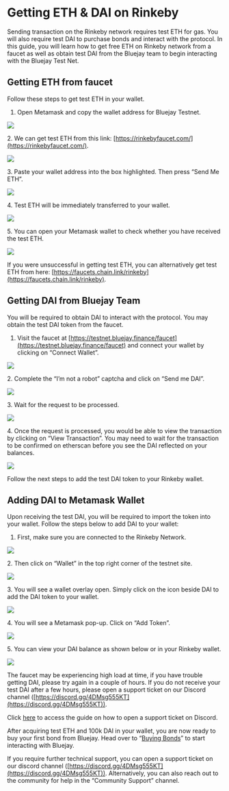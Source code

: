 # Getting ETH & DAI on Rinkeby

Sending transaction on the Rinkeby network requires test ETH for gas. You will also require test DAI to purchase bonds and interact with the protocol. In this guide, you will learn how to get free ETH on Rinkeby network from a faucet as well as obtain test DAI from the Bluejay team to begin interacting with the Bluejay Test Net.

## Getting ETH from faucet

Follow these steps to get test ETH in your wallet.

1. Open Metamask and copy the wallet address for Bluejay Testnet.

![](../../.gitbook/assets/Meta\_4)

2\. We can get test ETH from this link: [https://rinkebyfaucet.com/](https://rinkebyfaucet.com/).

![](../../.gitbook/assets/faucet1)

3\. Paste your wallet address into the box highlighted. Then press “Send Me ETH”.

![](../../.gitbook/assets/faucet2)

4\. Test ETH will be immediately transferred to your wallet.

![](../../.gitbook/assets/faucet3)

5\. You can open your Metamask wallet to check whether you have received the test ETH.

![](../../.gitbook/assets/got\_test\_eth)

If you were unsuccessful in getting test ETH, you can alternatively get test ETH from here: [https://faucets.chain.link/rinkeby](https://faucets.chain.link/rinkeby).

## Getting DAI from Bluejay Team

You will be required to obtain DAI to interact with the protocol. You may obtain the test DAI token from the faucet.

1. Visit the faucet at [https://testnet.bluejay.finance/faucet](https://testnet.bluejay.finance/faucet) and connect your wallet by clicking on “Connect Wallet”.

![](../../.gitbook/assets/Untitled)

2\. Complete the “I’m not a robot” captcha   and click on “Send me DAI”.

![](<../../.gitbook/assets/Untitled 1>)

3\. Wait for the request to be processed.

![](<../../.gitbook/assets/Untitled 2>)

4\. Once the request is processed, you would be able to view the transaction by clicking on “View Transaction”. You may need to wait for the transaction to be confirmed on etherscan before you see the DAI reflected on your balances.

![](<../../.gitbook/assets/Untitled 3 (1).png>)

Follow the next steps to add the test DAI token to your Rinkeby wallet.

## Adding DAI to Metamask Wallet

Upon receiving the test DAI, you will be required to import the token into your wallet. Follow the steps below to add DAI to your wallet:

1. First, make sure you are connected to the Rinkeby Network.

![](../../.gitbook/assets/ensure\_network.png)

2\. Then click on “Wallet” in the top right corner of the testnet site.&#x20;

![](<../../.gitbook/assets/click on wallet (2).png>)

3\. You will see a wallet overlay open. Simply click on the icon beside DAI to add the DAI token to your wallet.

![](<../../.gitbook/assets/wallet overlay.png>)

4\. You will see a Metamask pop-up. Click on “Add Token”.&#x20;

![](<../../.gitbook/assets/add dai to wallet.png>)

5\. You can view your DAI balance as shown below or in your Rinkeby wallet.

![](<../../.gitbook/assets/view dai balance.png>)

The faucet may be experiencing high load at time, if you have trouble getting DAI, please try again in a couple of hours. If you do not receive your test DAI after a few hours, please open a support ticket on our Discord channel ([https://discord.gg/4DMsg555KT](https://discord.gg/4DMsg555KT)).

Click [here](opening-support-ticket-on-discord.md) to access the guide on how to open a support ticket on Discord.

After acquiring test ETH and 100k DAI in your wallet, you are now ready to buy your first bond from Bluejay. Head over to “[Buying Bonds](buying-bonds.md)” to start interacting with Bluejay.

If you require further technical support, you can open a support ticket on our discord channel ([https://discord.gg/4DMsg555KT](https://discord.gg/4DMsg555KT)). Alternatively, you can also reach out to the community for help in the “Community Support” channel.
